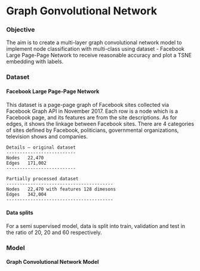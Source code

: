 # Graph Gonvolutional Network

### Objective
The aim is to create a multi-layer graph convolutional network model to implement node classification with multi-class using dataset - Facebook Large Page-Page Network to receive reasonable accuracy and plot a TSNE embedding with labels.

### Dataset
#### Facebook Large Page-Page Network
This dataset is a page-page graph of Facebook sites collected via Facebook Graph API in November 2017. Each row is a node which is a Facebook page, and its features are from the site descriptions. As for edges, it shows the linkage between Facebook sites. There are 4 categories of sites defined by Facebook, politicians, governmental organizations, television shows and companies. 

    Details – original dataset
    --------------------------
    Nodes	22,470
    Edges	171,002
    --------------------------
    
    Partially processed dataset
    ----------------------------------------
    Nodes	22,470 with features 128 dimesons
    Edges	342,004 
    ----------------------------------------
    
#### Data splits
For a semi supervised model, data is split into train, validation and test in the ratio of 20, 20 and 60 respectively.

### Model 
#### Graph Convolutional Network Model

    
